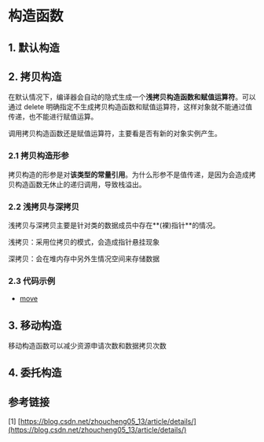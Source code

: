# 构造函数

## 1. 默认构造

## 2. 拷贝构造

在默认情况下，编译器会自动的隐式生成一个**浅拷贝构造函数和赋值运算符**。可以通过 delete 明确指定不生成拷贝构造函数和赋值运算符，这样对象就不能通过值传递，也不能进行赋值运算。

调用拷贝构造函数还是赋值运算符，主要看是否有新的对象实例产生。

### 2.1 拷贝构造形参

拷贝构造的形参是对**该类型的常量引用**。为什么形参不是值传递，是因为会造成拷贝构造函数无休止的递归调用，导致栈溢出。

### 2.2 浅拷贝与深拷贝

浅拷贝与深拷贝主要是针对类的数据成员中存在**(裸)指针**的情况。

浅拷贝：采用位拷贝的模式，会造成指针悬挂现象

深拷贝：会在堆内存中另外生情况空间来存储数据

### 2.3 代码示例

- [move](../code/move.cc)

## 3. 移动构造

移动构造函数可以减少资源申请次数和数据拷贝次数

## 4. 委托构造



## 参考链接

[1] [https://blog.csdn.net/zhoucheng05_13/article/details/](https://blog.csdn.net/zhoucheng05_13/article/details/)
